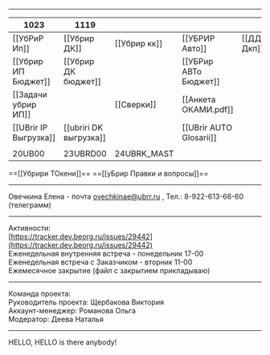
---

| 1023                  | 1119                   |              |                         |             |
| --------------------- | ---------------------- | ------------ | ----------------------- | ----------- |
| [[УбРиР Ип]]          | [[Убрир ДК]]           | [[Убрир кк]] | [[УБРИР Авто]]          | [[ДДу Дкп]] |
| [[Убрир ИП Бюджет]]   | [[Убрир ДК бюджет]]    |              | [[УБРир АВТо Бюджет]]   |             |
| [[Задачи убрир ИП]]   |                        | [[Сверки]]   | [[Анкета ОКАМИ.pdf]]    |             |
| [[UBrir IP Выгрузка]] | [[ubriri DK выгрузка]] |              | [[UBrir AUTO Glosarii]] |             |
|                       |                        |              |                         |             |
| 20UB00                | 23UBRD00               | 24UBRK_MAST  |                         |             |
==[[Убрири ТОкени]]==
==[[уБрир Правки и вопросы]]==


---
Овечкина Елена - почта ovechkinae@ubrr.ru , Тел.: 8-922-613-66-60 (телеграмм)

---
Активности:  
[https://tracker.dev.beorg.ru/issues/29442](https://tracker.dev.beorg.ru/issues/29442)  
Еженедельная внутренняя встреча - понедельник 17-00  
Еженедельная встреча с Заказчиком - вторник 11-00  
Ежемесячное закрытие (файл с закрытием прикладываю)

-------
Команда проекта:  
Руководитель проекта: Щербакова Виктория  
Аккаунт-менеджер: Романова Ольга  
Модератор: Деева Наталья

---
HELLO, HELLO is there anybody!

